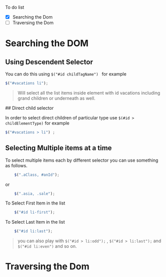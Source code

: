 
To do list 
- [x] Searching the Dom
- [ ] Traversing the Dom

# Searching the DOM
## Using Descendent Selector

You can do this using `$("#id childTagName") ` for example 
```javascript 
$("#vacations li"); 
```

> Will select all the list items inside element with id vacations including grand children or underneath as well.

## Direct child selector

In order to select direct children of particular  type use `$(#id > childElementType)` for example

```javascript 
$("#vacations > li") ;
```

## Selecting Multiple items at a time

To select multiple items each by different selector you can use something as follows.

```javascript 
	$(".aClass, #anId");
```

or 
```javascript
	$(".asia, .sale");
```


To Select First Item in the list 

```javascript 
	$("#id li-first");
```


To Select Last Item in the list 
```javascript 
	$("#id li:last");
```

>you can also play with `$("#id > li:odd");` , `$("#id > li:last");`  and `$("#id li:even")` and so on.



# Traversing the Dom

